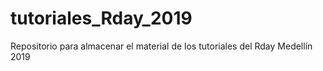 # tutoriales_Rday_2019
Repositorio para almacenar el material de los tutoriales del Rday Medellín 2019
